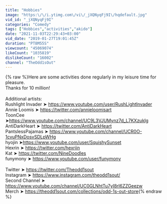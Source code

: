 ```yaml
---
title: "Hobbies"
image: "https:\/\/i.ytimg.com\/vi\/_jXQNyqFj9I\/hqdefault.jpg"
vid_id: "_jXQNyqFj9I"
categories: "Comedy"
tags: ["Hobbies","activities","akido"]
date: "2021-11-03T22:29:43+03:00"
vid_date: "2019-01-27T19:01:45Z"
duration: "PT8M55S"
viewcount: "45069074"
likeCount: "1035819"
dislikeCount: "16002"
channel: "TheOdd1sOut"
---
```

{% raw %}Here are some activities done regularly in my leisure time for pleasure. <br />Thanks for 10 million!<br /><br />Additional artists: <br />Rushlight Invader ➤ <a rel="nofollow" target="blank" href="https://www.youtube.com/user/RushLightInvader">https://www.youtube.com/user/RushLightInvader</a><br />Annie Loomis ➤ <a rel="nofollow" target="blank" href="https://twitter.com/annieloomisart">https://twitter.com/annieloomisart</a><br />ToonCee ➤<a rel="nofollow" target="blank" href="https://www.youtube.com/channel/UC9L3VJUMynz7d_L7KXzukIg">https://www.youtube.com/channel/UC9L3VJUMynz7d_L7KXzukIg</a><br />AntiDarkHeart ➤ <a rel="nofollow" target="blank" href="https://twitter.com/AntiDarkHeart">https://twitter.com/AntiDarkHeart</a><br />PantslessPajamas ➤ <a rel="nofollow" target="blank" href="https://www.youtube.com/channel/UCR0O-1cvuPNxDosvSDLpWHg">https://www.youtube.com/channel/UCR0O-1cvuPNxDosvSDLpWHg</a><br />hyojin ➤<a rel="nofollow" target="blank" href="https://www.youtube.com/user/SquishySunset">https://www.youtube.com/user/SquishySunset</a><br />Hexrin ➤ <a rel="nofollow" target="blank" href="https://twitter.com/hexriin">https://twitter.com/hexriin</a><br />Kat ➤ <a rel="nofollow" target="blank" href="https://twitter.com/NineDoodles">https://twitter.com/NineDoodles</a><br />funymony ➤ <a rel="nofollow" target="blank" href="https://www.youtube.com/user/funymony">https://www.youtube.com/user/funymony</a><br /><br />Twitter ➤ <a rel="nofollow" target="blank" href="https://twitter.com/Theodd1sout">https://twitter.com/Theodd1sout</a><br />Instagram ➤ <a rel="nofollow" target="blank" href="https://www.instagram.com/theodd1sout/">https://www.instagram.com/theodd1sout/</a><br />Second Channel ➤ <a rel="nofollow" target="blank" href="https://www.youtube.com/channel/UC0GLNhtTu7yI8rl6ZZGeezw">https://www.youtube.com/channel/UC0GLNhtTu7yI8rl6ZZGeezw</a><br />Merch ➤ <a rel="nofollow" target="blank" href="https://theodd1sout.com/collections/odd-1s-out-store">https://theodd1sout.com/collections/odd-1s-out-store</a>{% endraw %}
